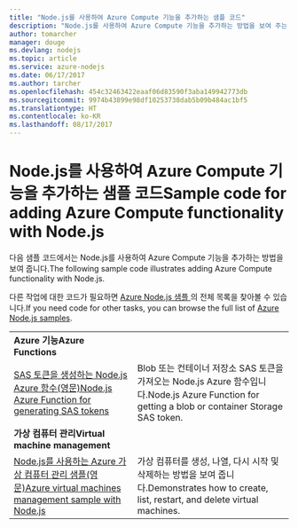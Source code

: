 ```yaml
---
title: "Node.js를 사용하여 Azure Compute 기능을 추가하는 샘플 코드"
description: "Node.js를 사용하여 Azure Compute 기능을 추가하는 방법을 보여 주는 샘플 코드입니다."
author: tomarcher
manager: douge
ms.devlang: nodejs
ms.topic: article
ms.service: azure-nodejs
ms.date: 06/17/2017
ms.author: tarcher
ms.openlocfilehash: 454c32463422eaaf06d83590f3aba149942773db
ms.sourcegitcommit: 9974b43899e98df10253738dab5b09b484ac1bf5
ms.translationtype: HT
ms.contentlocale: ko-KR
ms.lasthandoff: 08/17/2017
---
```

# <a name="sample-code-for-adding-azure-compute-functionality-with-nodejs"></a><span data-ttu-id="4fbfe-103">Node.js를 사용하여 Azure Compute 기능을 추가하는 샘플 코드</span><span class="sxs-lookup"><span data-stu-id="4fbfe-103">Sample code for adding Azure Compute functionality with Node.js</span></span>

<span data-ttu-id="4fbfe-104">다음 샘플 코드에서는 Node.js를 사용하여 Azure Compute 기능을 추가하는 방법을 보여 줍니다.</span><span class="sxs-lookup"><span data-stu-id="4fbfe-104">The following sample code illustrates adding Azure Compute functionality with Node.js.</span></span>

<span data-ttu-id="4fbfe-105">다른 작업에 대한 코드가 필요하면 [Azure Node.js 샘플 ](https://azure.microsoft.com/resources/samples/?term=nodejs)의 전체 목록을 찾아볼 수 있습니다.</span><span class="sxs-lookup"><span data-stu-id="4fbfe-105">If you need code for other tasks, you can browse the full list of [Azure Node.js samples](https://azure.microsoft.com/resources/samples/?term=nodejs).</span></span>

| | |
|---|---|
| <span data-ttu-id="4fbfe-106">**Azure 기능**</span><span class="sxs-lookup"><span data-stu-id="4fbfe-106">**Azure Functions**</span></span> ||
| [<span data-ttu-id="4fbfe-107">SAS 토큰을 생성하는 Node.js Azure 함수(영문)</span><span class="sxs-lookup"><span data-stu-id="4fbfe-107">Node.js Azure Function for generating SAS tokens</span></span>](https://azure.microsoft.com/resources/samples/functions-node-sas-token/) | <span data-ttu-id="4fbfe-108">Blob 또는 컨테이너 저장소 SAS 토큰을 가져오는 Node.js Azure 함수입니다.</span><span class="sxs-lookup"><span data-stu-id="4fbfe-108">Node.js Azure Function for getting a blob or container Storage SAS token.</span></span> |
| <span data-ttu-id="4fbfe-109">**가상 컴퓨터 관리**</span><span class="sxs-lookup"><span data-stu-id="4fbfe-109">**Virtual machine management**</span></span> ||
| [<span data-ttu-id="4fbfe-110">Node.js를 사용하는 Azure 가상 컴퓨터 관리 샘플(영문)</span><span class="sxs-lookup"><span data-stu-id="4fbfe-110">Azure virtual machines management sample with Node.js</span></span>](https://github.com/Azure-Samples/storage-blob-node-getting-started) | <span data-ttu-id="4fbfe-111">가상 컴퓨터를 생성, 나열, 다시 시작 및 삭제하는 방법을 보여 줍니다.</span><span class="sxs-lookup"><span data-stu-id="4fbfe-111">Demonstrates how to create, list, restart, and delete virtual machines.</span></span> |